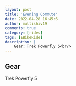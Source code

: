 ```yaml
---
layout: post
title: 'Evening Commute'
date: 2022-04-28 16:45:6
author: multishiv19
comments: true
category: [rides]
tags: [EBikeRide]
description: |
    Gear: Trek Powerfly 5<br/>
---
```


## Gear
Trek Powerfly 5



<div width='100%' class='strava-embed-placeholder' data-embed-type='activity' data-embed-id='7052870859'></div>
<script src='https://strava-embeds.com/embed.js'></script>
